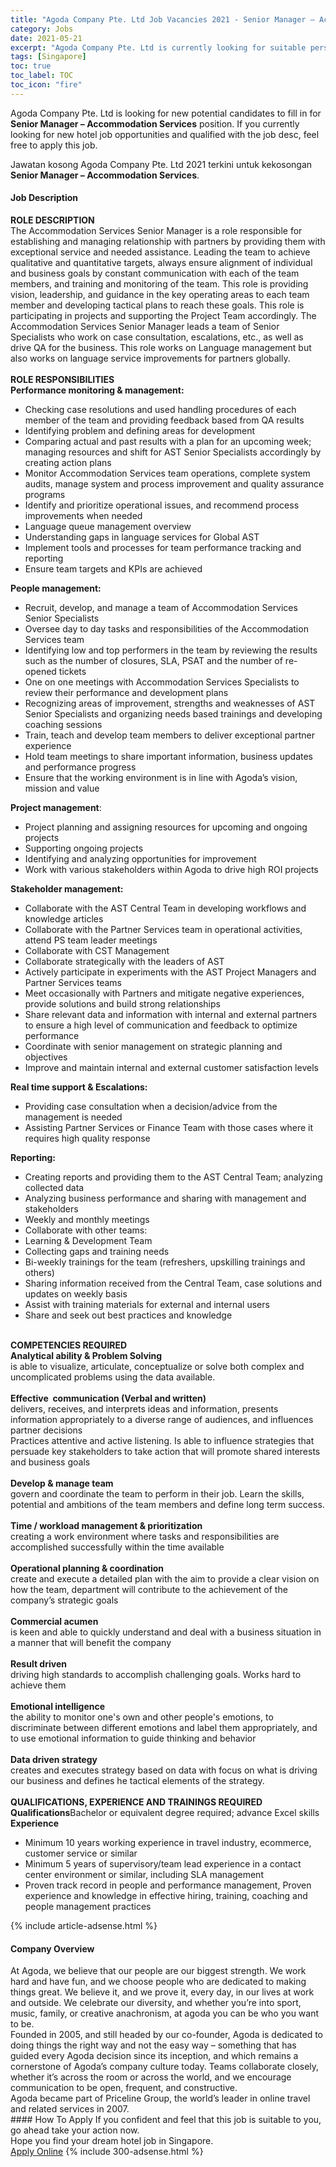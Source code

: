 ```yaml
---
title: "Agoda Company Pte. Ltd Job Vacancies 2021 - Senior Manager – Accommodation Services" 
category: Jobs 
date: 2021-05-21 
excerpt: "Agoda Company Pte. Ltd is currently looking for suitable person to fill in the Senior Manager – Accommodation Services which positioned at Singapore" 
tags: [Singapore] 
toc: true 
toc_label: TOC 
toc_icon: "fire" 
--- 
```


<p>Agoda Company Pte. Ltd is looking for new potential candidates to fill in for <b>Senior Manager – Accommodation Services</b> position. If you currently looking for new hotel job opportunities and qualified with the job desc, feel free to apply this job.
</p>Jawatan kosong Agoda Company Pte. Ltd 2021 terkini untuk kekosongan <b>Senior Manager – Accommodation Services</b>. 
<div><div><h4>Job Description</h4></div><div><div><span><div><div><strong>ROLE DESCRIPTION</strong><div>The Accommodation Services Senior Manager is a role responsible for establishing and managing relationship with partners by providing them with exceptional service and needed assistance. Leading the team to achieve qualitative and quantitative targets, always ensure alignment of individual and business goals by constant communication with each of the team members, and training and monitoring of the team. This role is providing vision, leadership, and guidance in the key operating areas to each team member and developing tactical plans to reach these goals. This role is participating in projects and supporting the Project Team accordingly. The Accommodation Services Senior Manager leads a team of Senior Specialists who work on case consultation, escalations, etc., as well as drive QA for the business. This role works on Language management but also works on language service improvements for partners globally.</div><div><br><strong>ROLE RESPONSIBILITIES</strong></div><strong>Performance monitoring &amp; management:</strong><ul><li>Checking case resolutions and used handling procedures of each member of the team and providing feedback based from QA results</li><li>Identifying problem and defining areas for development</li><li>Comparing actual and past results with a plan for an upcoming week; managing resources and shift for AST Senior Specialists accordingly by creating action plans</li><li>Monitor Accommodation Services team operations, complete system audits, manage system and process improvement and quality assurance programs</li><li>Identify and prioritize operational issues, and recommend process improvements when needed</li><li>Language queue management overview</li><li>Understanding gaps in language services for Global AST</li><li>Implement tools and processes for team performance tracking and reporting</li><li>Ensure team targets and KPIs are achieved</li></ul><strong>People management:</strong><ul><li>Recruit, develop, and manage a team of Accommodation Services Senior Specialists</li><li>Oversee day to day tasks and responsibilities of the Accommodation Services team</li><li>Identifying low and top performers in the team by reviewing the results such as the number of closures, SLA, PSAT and the number of re-opened tickets</li><li>One on one meetings with Accommodation Services Specialists to review their performance and development plans</li><li>Recognizing areas of improvement, strengths and weaknesses of AST Senior Specialists and organizing needs based trainings and developing coaching sessions</li><li>Train, teach and develop team members to deliver exceptional partner experience</li><li>Hold team meetings to share important information, business updates and performance progress</li><li>Ensure that the working environment is in line with Agoda&#8217;s vision, mission and value</li></ul><div><strong>Project management</strong>:</div><ul><li>Project planning and assigning resources for upcoming and ongoing projects</li><li>Supporting ongoing projects</li><li>Identifying and analyzing opportunities for improvement</li><li>Work with various stakeholders within Agoda to drive high ROI projects</li></ul><strong>Stakeholder management:</strong><ul><li>Collaborate with the AST Central Team in developing workflows and knowledge articles</li><li>Collaborate with the Partner Services team in operational activities, attend PS team leader meetings</li><li>Collaborate with CST Management</li><li>Collaborate strategically with the leaders of AST</li><li>Actively participate in experiments with the AST Project Managers and Partner Services teams</li><li>Meet occasionally with Partners and mitigate negative experiences, provide solutions and build strong relationships</li><li>Share relevant data and information with internal and external partners to ensure a high level of communication and feedback to optimize performance</li><li>Coordinate with senior management on strategic planning and objectives</li><li>Improve and maintain internal and external customer satisfaction levels</li></ul><strong>Real time support &amp; Escalations:</strong><ul><li>Providing case consultation when a decision/advice from the management is needed</li><li>Assisting Partner Services or Finance Team with those cases where it requires high quality response</li></ul><strong>Reporting:</strong><ul><li>Creating reports and providing them to the AST Central Team; analyzing collected data</li><li>Analyzing business performance and sharing with management and stakeholders</li><li>Weekly and monthly meetings</li><li>Collaborate with other teams:</li><li>Learning &amp; Development Team</li><li>Collecting gaps and training needs</li><li>Bi-weekly trainings for the team (refreshers, upskilling trainings and others)</li><li>Sharing information received from the Central Team, case solutions and updates on weekly basis</li><li>Assist with training materials for external and internal users</li><li>Share and seek out best practices and knowledge</li></ul><br><strong>COMPETENCIES REQUIRED</strong><div><strong>Analytical ability &amp; Problem Solving</strong></div><div>is able to visualize, articulate, conceptualize or solve both complex and uncomplicated problems using the data available.</div><div><br><strong>Effective&#160; communication (Verbal and written)</strong></div><div>delivers, receives, and interprets ideas and information, presents information appropriately to a diverse range of audiences, and influences partner decisions<br>Practices attentive and active listening. Is able to influence strategies that persuade key stakeholders to take action that will promote shared interests and business goals</div><div><br><strong>Develop &amp; manage team&#160;</strong></div><div>govern and coordinate the team to perform in their job. Learn the skills, potential and ambitions of the team members and define long term success.</div><div><br><strong>Time / workload management &amp; prioritization</strong></div><div>creating a work environment where tasks and responsibilities are accomplished successfully within the time available</div><div><br><strong>Operational planning &amp; coordination</strong></div><div>create and execute a detailed plan with the aim to provide a clear vision on how the team, department will contribute to the achievement of the company&#8217;s strategic goals</div><div><br><strong>Commercial acumen</strong></div><div>is keen and able to quickly understand and deal with a business situation in a manner that will benefit the company</div><div><br><strong>Result driven</strong></div><div>driving high standards to accomplish challenging goals. Works hard to achieve them</div><div><br><strong>Emotional intelligence</strong></div><div>the ability to monitor one's own and other people's emotions, to discriminate between different emotions and label them appropriately, and to use emotional information to guide thinking and behavior</div><div><br><strong>Data driven strategy</strong></div><div>creates and executes strategy based on data with focus on what is driving our business and defines he tactical elements of the strategy.</div><div><br><strong>QUALIFICATIONS, EXPERIENCE AND TRAININGS REQUIRED</strong></div><strong>Qualifications</strong>Bachelor or equivalent degree required; advance Excel skills<br><strong>Experience</strong><ul><li>Minimum 10 years working experience in travel industry, ecommerce, customer service or similar</li><li>Minimum 5 years of supervisory/team lead experience in a contact center environment or similar, including SLA management</li><li>Proven track record in people and performance management, Proven experience and knowledge in effective hiring, training, coaching and people management practices</li></ul></div></div></span></div></div></div> 
{% include article-adsense.html %} 
<div><div><h4>Company Overview</h4></div><div><div><span><div><div>
<div>
<div>
			At Agoda, we believe that our people are our biggest strength. We work hard and have fun, and we choose people who are dedicated to making things great. We believe it, and we prove it, every day, in our lives at work and outside. We celebrate our diversity, and whether you&#8217;re into sport, music, family, or creative anachronism, at agoda you can be who you want to be.</div>
<div>
			Founded in 2005, and still headed by our co-founder, Agoda is dedicated to doing things the right way and not the easy way &#8211; something that has guided every Agoda decision since its inception, and which remains a cornerstone of Agoda&#8217;s company culture today. Teams collaborate closely, whether it&#8217;s across the room or across the world, and we encourage communication to be open, frequent, and constructive.</div>
		Agoda became part of Priceline Group, the world&#8217;s leader in online travel and related services in 2007.</div>
</div></div></span></div></div></div> 
#### How To Apply 
If you confident and feel that this job is suitable to you, go ahead take your action now. <br/> 
Hope you find your dream hotel job in Singapore. <br/> 
<a href="https://www.jobstreet.com.my/en/job/senior-manager-accommodation-services-8552768/origin/sg?jobId=jobstreet-sg-job-8552768" class="btn btn--info" target="_blank" rel="nofollow noopenner">Apply Online</a> 
{% include 300-adsense.html %} 